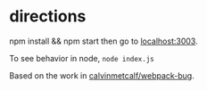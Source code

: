directions
===

npm install && npm start then go to [localhost:3003](http://localhost:3003).

To see behavior in node, `node index.js`


Based on the work in [calvinmetcalf/webpack-bug](https://github.com/calvinmetcalf/webpack-bug).
